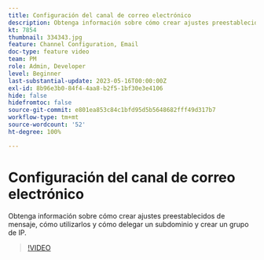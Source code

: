 ```yaml
---
title: Configuración del canal de correo electrónico
description: Obtenga información sobre cómo crear ajustes preestablecidos de mensaje, cómo utilizarlos y cómo delegar un subdominio y crear un grupo de IP.
kt: 7854
thumbnail: 334343.jpg
feature: Channel Configuration, Email
doc-type: feature video
team: PM
role: Admin, Developer
level: Beginner
last-substantial-update: 2023-05-16T00:00:00Z
exl-id: 8b96e3b0-84f4-4aa8-b2f5-1bf30e3e4106
hide: false
hidefromtoc: false
source-git-commit: e801ea853c84c1bfd95d5b5648682fff49d317b7
workflow-type: tm+mt
source-wordcount: '52'
ht-degree: 100%

---
```


# Configuración del canal de correo electrónico

Obtenga información sobre cómo crear ajustes preestablecidos de mensaje, cómo utilizarlos y cómo delegar un subdominio y crear un grupo de IP.

>[!VIDEO](https://video.tv.adobe.com/v/334343?quality=12&learn=on)
